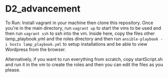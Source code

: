 # D2_advancement

To Run: 
Install vagrant in your machine then clone this repository.
Once you're in the main directory, run `vagrant up` to start the vms to be used and then run `vagrant ssh` to ssh into the vm.
Inside here, copy the files other lamp_playbook.yml and the roles directory and then run `ansible-playbook -i hosts lamp_playbook.yml` to
setup installations and be able to view Wordpress from the browser.

Alternatively, if you want to run everything from scratch, copy startScript.sh and run it in the vm to create the roles and then you can edit 
the files as you please.
